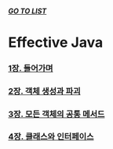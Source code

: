 ##### [GO TO LIST](../../../../../README.md)

# Effective Java

### [1장. 들어가며](chapter1/README.md)
### [2장. 객체 생성과 파괴](chapter2/README.md)
### [3장. 모든 객체의 공통 메서드](chapter3/README.md)
### [4장. 클래스와 인터페이스](chapter4/README.md)
